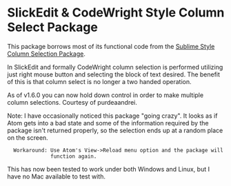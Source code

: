 # SlickEdit & CodeWright Style Column Select Package

This package borrows most of its functional code from the [Sublime Style Column Selection Package](https://atom.io/packages/sublime-style-column-selection).

In SlickEdit and formally CodeWright column selection is performed utilizing
just right mouse button and selecting the block of text desired.  The benefit of
this is that column select is no longer a two handed operation.

As of v1.6.0 you can now hold down control in order to make multiple column
selections.  Courtesy of purdeaandrei.

Note: I have occasionally noticed this package "going crazy".  It looks as if
      Atom gets into a bad state and some of the information required by the
      package isn't returned properly, so the selection ends up at a random
      place on the screen.

      Workaround: Use Atom's View->Reload menu option and the package will
                  function again.

This has now been tested to work under both Windows and Linux, but I have no Mac available to test with.

